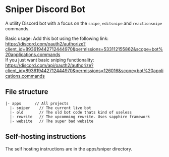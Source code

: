 # Sniper Discord Bot

A utility Discord bot with a focus on the `snipe`, `editsnipe` and `reactionsnipe` commands.

Basic usage: Add this bot using the following link: \
https://discord.com/oauth2/authorize?client_id=893619442712444970&permissions=533112155862&scope=bot%20applications.commands \
If you just want basic sniping functionality: \
https://discord.com/api/oauth2/authorize?client_id=893619442712444970&permissions=126016&scope=bot%20applications.commands

## File structure
```
|- apps      // All projects
  |- sniper    // The current live bot
  |- old       // The old bot code thats kind of useless
  |- rewrite   // The upcomming rewrite. Uses sapphire framework
  |- website   // The super bad website
```

## Self-hosting instructions
The self hosting instructions are in the apps/sniper directory.